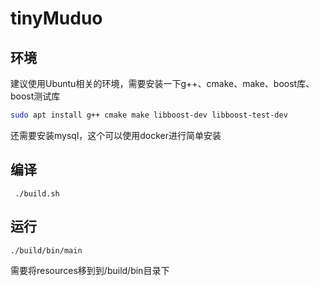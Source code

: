 # tinyMuduo

## 环境

建议使用Ubuntu相关的环境，需要安装一下g++、cmake、make、boost库、boost测试库

```sh
sudo apt install g++ cmake make libboost-dev libboost-test-dev
```

还需要安装mysql，这个可以使用docker进行简单安装

## 编译

```
 ./build.sh
```

## 运行

```sh
./build/bin/main
```

需要将resources移到到/build/bin目录下

